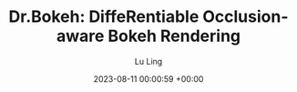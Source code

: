 ---
layout: post
title:  "Dr.Bokeh: DiffeRentiable Occlusion-aware Bokeh Rendering"
date:   2023-08-11 00:00:59 +00:00
image: images/Dr_BOKEH.png
authors: Yichen Sheng, Zixun, Yu, <strong>Lu Ling</strong>, Zhiwen Cao, Cecilia Zhang, Xin Lu, Ke Xian, Haiting Lin, Bedrich Benes
categories: research 
description: Lens blur effects in image compositing
author: Lu Ling
venue: CVPR 2024
proj: https://shengcn.github.io/DrBokeh/
video: https://www.youtube.com/watch?v=iDGsC1BuO-A&ab_channel=YichenSheng
# code: https://github.com/ShengCN/PixHtLab-Src

---